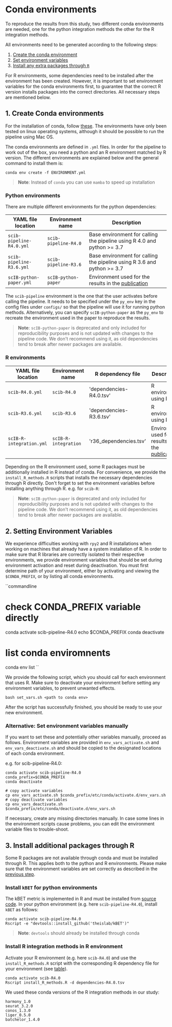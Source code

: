 # Conda environments

To reproduce the results from this study, two different conda environments are needed, one for the python integration
methods the other for the R integration methods.

All environments need to be generated according to the following steps:

1. [Create the conda environment](#create-conda-environments)
2. [Set environment variables](#setting-environment-variables)
3. [Install any extra packages through `R`](#install-additional-packages-through-r)

For R environments, some dependencies need to be installed after the environment has been created. However, it is
important to set environment variables for the conda environments first, to guarantee that the correct R version
installs packages into the correct directories. All necessary steps are mentioned below.

## 1. Create Conda environments

For the installation of conda, follow [these](https://conda.io/projects/conda/en/latest/user-guide/install/index.html).
The environments have only been tested on linux operating systems,
although it should be possible to run the pipeline using Mac OS.

The conda environments are defined in `.yml` files.
In order for the pipeline to work out of the box, you need a python and an R environment matched by R version.
The different environments are explained below and the general command to install them is:

```commandline
conda env create -f ENVIRONMENT.yml
```

> **Note**: Instead of `conda` you can use `mamba` to speed up installation

### Python environments

There are multiple different environments for the python dependencies:

| YAML file location       | Environment name     | Description                                                             |
|--------------------------|----------------------|-------------------------------------------------------------------------|
| `scib-pipeline-R4.0.yml` | `scib-pipeline-R4.0` | Base environment for calling the pipeline using R 4.0 and python >= 3.7 |
| `scib-pipeline-R3.6.yml` | `scib-pipeline-R3.6` | Base environment for calling the pipeline using R 3.6 and python >= 3.7 |
| `scIB-python-paper.yml`  | `scIB-python-paper`  | Environment used for the results in the [publication][publication]      |

The `scib-pipeline` environment is the one that the user activates before calling the pipeline. It needs to be specified
under the `py_env` key in the config files under `configs/` so that the pipeline will use it for running python methods.
Alternatively, you can specify `scIB-python-paper` as the `py_env` to recreate the environment used in the paper to
reproduce the results.

> **Note**: `scIB-python-paper` is deprecated and only included for reproducibility purposes and is not updated with
> changes to the pipeline code.
> We don't recommend using it, as old dependencies tend to break after newer packages are available.

### R environments

| YAML file location       | Environment name     | R dependency file        | Description                                                        |
|--------------------------|----------------------|--------------------------|--------------------------------------------------------------------|
| `scib-R4.0.yml`          | `scib-R4.0`          | 'dependencies-R4.0.tsv'  | R environment using R 4.0                                          |
| `scib-R3.6.yml`          | `scib-R3.6`          | 'dependencies-R3.6.tsv'  | R environment using R 3.6                                          |
| `scIB-R-integration.yml` | `scIB-R-integration` | 'r36_dependencies.tsv'   | Environment used for the results in the [publication][publication] |

Depending on the R environment used, some R packages must be additionally installed in R instead of conda. For
convenience, we provide the `install_R_methods.R` scripts that installs the necessary dependencies through R
directly. Don't forget to set the environment variables before installing anything through R. e.g. for `scib-R`:

> **Note**: `scIB-python-paper` is deprecated and only included for reproducibility purposes and is not updated with
> changes to the pipeline code.
> We don't recommend using it, as old dependencies tend to break after newer packages are available.

## 2. Setting Environment Variables

We experience difficulties working with `rpy2` and R installations when working on machines that already have a system
installation of R.
In order to make sure that R libraries are correctly isolated to their respective environments, we provide environment
variables that should be set during environment activation and reset during deactivation.
You must first determine path of your environment, either by activating and viewing the `$CONDA_PREFIX`, or by listing
all conda environments.

``commandline
# check CONDA_PREFIX variable directly
conda activate scib-pipeline-R4.0
echo $CONDA_PREFIX
conda deactivate

# list conda enviromnents
conda env list
``

We provide the following script, which you should call for each environment that uses R.
Make sure to deactivate your environment before setting any environment variables, to prevent unwanted effects.

```commandline
bash set_vars.sh <path to conda env>
```

After the script has successfully finished, you should be ready to use your new environment.

### Alternative: Set environment variables manually

If you want to set these and potentially other variables manually, proceed as follows.
Environment variables are provided in `env_vars_activate.sh` and `env_vars_deactivate.sh` and should be copied to the
designated locations of each conda environment.

e.g. for scib-pipeline-R4.0:

```commandline
conda activate scib-pipeline-R4.0
conda_prefix=$CONDA_PREFIX 
conda deactivate

# copy activate variables
cp env_vars_activate.sh $conda_prefix/etc/conda/activate.d/env_vars.sh
# copy deactivate variables
cp env_vars_deactivate.sh $conda_prefix/etc/conda/deactivate.d/env_vars.sh
```

If necessary, create any missing directories manually.
In case some lines in the environment scripts cause problems, you can edit the environment variable files to
trouble-shoot.

## 3. Install additional packages through R

Some R packages are not available through conda and must be installed through R.
This applies both to the python and R environments.
Please make sure that the environment variables are set correctly as described in the
[previous step](#2-setting-environment-variables).

### Install `kBET` for python environments

The kBET metric is implemented in R and must be installed from [source code](https://github.com/theislab/kBET).
In your python environment (e.g. here `scib-pipeline-R4.0`), install `kBET` as follows:

```commandline
conda activate scib-pipeline-R4.0
Rscript -e "devtools::install_github('theislab/kBET')"
```

> **Note**: `devtools` should already be installed through conda

### Install R integration methods in R environment

Activate your R environment (e.g. here `scib-R4.0`) and use the `install_R_methods.R` script with the corresponding R
dependency file for your environment (see [table](#r-environments)).

```commandline
conda activate scib-R4.0
Rscript install_R_methods.R -d dependencies-R4.0.tsv
```

We used these conda versions of the R integration methods in our study:

```commandline
harmony_1.0
seurat_3.2.0
conos_1.3.0
liger_0.5.0
batchelor_1.4.0
```

[publication]: https://doi.org/10.1038/s41592-021-01336-8